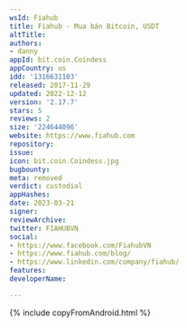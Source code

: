 ```yaml
---
wsId: Fiahub
title: Fiahub - Mua bán Bitcoin, USDT
altTitle: 
authors:
- danny
appId: bit.coin.Coindess
appCountry: us
idd: '1316631103'
released: 2017-11-29
updated: 2022-12-12
version: '2.17.7'
stars: 5
reviews: 2
size: '224644096'
website: https://www.fiahub.com
repository: 
issue: 
icon: bit.coin.Coindess.jpg
bugbounty: 
meta: removed
verdict: custodial
appHashes: 
date: 2023-03-21
signer: 
reviewArchive: 
twitter: FIAHUBVN
social:
- https://www.facebook.com/FiahubVN
- https://www.fiahub.com/blog/
- https://www.linkedin.com/company/fiahub/
features: 
developerName: 

---
```


{% include copyFromAndroid.html %}